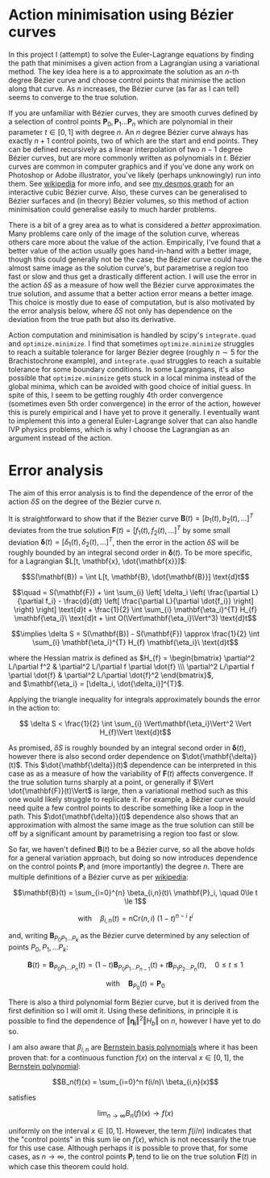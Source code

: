 # Action minimisation using Bézier curves

In this project I (attempt) to solve the Euler-Lagrange equations by finding the path that minimises a given action from a Lagrangian using a variational method. The key idea here is a to approximate the solution as an $n$-th degree Bézier curve and choose control points that minimise the action along that curve. As $n$ increases, the Bézier curve (as far as I can tell) seems to converge to the true solution.

If you are unfamiliar with Bézier curves, they are smooth curves defined by a selection of control points $\mathbf{P}_0,\mathbf{P}_1...\mathbf{P}_n$ which are polynomial in their parameter $t\in[0,1]$ with degree $n$. An $n$ degree Bézier curve always has exactly $n+1$ control points, two of which are the start and end points. They can be defined recursively as a linear interpolation of two $n-1$ degree Bézier curves, but are more commonly written as polynomials in $t$. Bézier curves are common in computer graphics and if you've done any work on Photoshop or Adobe illustrator, you've likely (perhaps unknowingly) run into them. See [wikipedia](https://en.wikipedia.org/wiki/Bézier_curve) for more info, and see [my desmos graph](https://www.desmos.com/calculator/6mnlzwksff) for an interactive cubic Bézier curve. Also, these curves can be generalised to Bézier surfaces and (in theory) Bézier volumes, so this method of action minimisation could generalise easily to much harder problems.

There is a bit of a grey area as to what is considered a *better* approximation. Many problems care only of the image of the solution curve, whereas others care more about the value of the action. Empirically, I've found that a better value of the action usually goes hand-in-hand with a better image, though this could generally not be the case; the Bézier curve could have the almost same image as the solution curve's, but parametrise a region too fast or slow and thus get a drastically different action. I will use the error in the action $\delta S$ as a measure of how well the Bézier curve approximates the true solution, and assume that a better action error means a better image. This choice is mostly due to ease of computation, but is also motivated by the error analysis below, where $\delta S$ not only has dependence on the deviation from the true path but also its derivative.

Action computation and minimisation is handled by scipy's `integrate.quad` and `optimize.minimize`. I find that sometimes `optimize.minimize` struggles to reach a suitable tolerance for larger Bézier degree (roughly $n\sim 5$ for the Brachistochrone example), and `integrate.quad` struggles to reach a suitable tolerance for some boundary conditions. In some Lagrangians, it's also possible that `optimize.minimize` gets stuck in a local minima instead of the global minima, which can be avoided with good choice of initial guess. In spite of this, I seem to be getting roughly 4th order convergence (sometimes even 5th order convergence) in the error of the action, however this is purely empirical and I have yet to prove it generally. I eventually want to implement this into a general Euler-Lagrange solver that can also handle IVP physics problems, which is why I choose the Lagrangian as an argument instead of the action.

# Error analysis

The aim of this error analysis is to find the dependence of the error of the action $\delta S$ on the degree of the Bézier curve $n$.

It is straightforward to show that if the Bézier curve $\mathbf{B}(t) = [b_{1}(t), b_{2}(t), ...]^{T}$ deviates from the true solution $\mathbf{F}(t) = [f_{1}(t), f_{2}(t), ...]^{T}$ by some small deviation $\mathbf{\delta}(t) = [\delta_{1}(t), \delta_{2}(t), ...]^{T}$, then the error in the action $\delta S$ will be roughly bounded by an integral second order in $\mathbf{\delta}(t)$. To be more specific, for a Lagrangian $L[t, \mathbf{x}, \dot{\mathbf{x}}]$:

$$S(\mathbf{B}) = \int L[t, \mathbf{B}, \dot{\mathbf{B}}] \text{d}t$$

$$\quad = S(\mathbf{F}) + \int \sum_{i} \left[ \delta_i \left( \frac{\partial L}{\partial f_i} - \frac{d}{dt} \left[ \frac{\partial L}{\partial \dot{f_i}} \right] \right) \right] \text{d}t + \frac{1}{2} \int \sum_{i} \mathbf{\eta_i}^{T} H_{f} \mathbf{\eta_i}\ \text{d}t + \int O(\Vert\mathbf{\eta_i}\Vert^3) \text{d}t$$

$$\implies \delta S = S(\mathbf{B}) - S(\mathbf{F}) \approx \frac{1}{2} \int \sum_{i} \mathbf{\eta_i}^{T} H_{f} \mathbf{\eta_i}\ \text{d}t$$

where the Hessian matrix is defined as $`H_{f} = \begin{bmatrix} \partial^2 L/\partial f^2 & \partial^2 L/\partial f \partial \dot{f} \\\ \partial^2 L/\partial f \partial \dot{f} & \partial^2 L/\partial \dot{f}^2 \end{bmatrix}`$,<br> and $\mathbf{\eta_i} = [\delta_i, \dot{\delta_i}]^{T}$.

Applying the triangle inequality for integrals approximately bounds the error in the action to:

$$ \delta S < \frac{1}{2} \int \sum_{i} \Vert\mathbf{\eta_i}\Vert^2 \Vert H_{f}\Vert \text{d}t$$

As promised, $\delta S$ is roughly bounded by an integral second order in $\mathbf{\delta}(t)$, however there is also second order dependence on $\dot{\mathbf{\delta}}(t)$. This $\dot{\mathbf{\delta}}(t)$ dependence can be interpreted in this case as as a measure of how the variability of $\mathbf{F}(t)$ affects convergence. If the true solution turns sharply at a point, or generally if $\Vert \dot{\mathbf{F}}(t)\Vert$ is large, then a variational method such as this one would likely struggle to replicate it. For example, a Bézier curve would need quite a few control points to describe something like a loop in the path. This $\dot{\mathbf{\delta}}(t)$ dependence also shows that an approximation with almost the same image as the true solution can still be off by a significant amount by parametrising a region too fast or slow.

So far, we haven't defined $\mathbf{B}(t)$ to be a Bézier curve, so all the above holds for a general variation approach, but doing so now introduces dependence on the control points $\mathbf{P}_i$ and (more importantly) the degree $n$. There are multiple definitions of a Bézier curve as per [wikipedia](https://en.wikipedia.org/wiki/Bézier_curve):

```math
\mathbf{B}(t) = \sum_{i=0}^{n} \beta_{i,n}(t)\ \mathbf{P}_i, \quad 0\le t \le 1
```
```math
\text{with}\quad \beta_{i,n}(t) = \text{nCr}(n,i)\ (1-t)^{n-i}\ t^{i}
```

and, writing $\mathbf{B}_{P_0P_1...P_k}$ as the Bézier curve determined by any selection of points $P_0,P_1,...P_k$:
```math
\mathbf{B}(t) =  \mathbf{B}_{P_0P_1...P_n}(t) = (1-t)\mathbf{B}_{P_0P_1...P_{n-1}}(t) + t\mathbf{B}_{P_1P_2...P_n}(t), \quad 0\le t \le 1
```
```math
\text{with}\quad \mathbf{B}_{P_0}(t) = \mathbf{P}_0
```

There is also a third polynomial form Bézier curve, but it is derived from the first definition so I will omit it. Using these definitions, in principle it is possible to find the dependence of $\Vert\mathbf{\eta_i}\Vert^2 \Vert H_{b}\Vert$ on $n$, however I have yet to do so.

I am also aware that $\beta_{i,n}$ are [Bernstein basis polynomials](https://en.wikipedia.org/wiki/Bernstein_polynomial) where it has been proven that: for a continuous function $f(x)$ on the interval $x\in[0,1]$, the [Bernstein polynomial](https://en.wikipedia.org/wiki/Bernstein_polynomial):

```math
B_n(f)(x) = \sum_{i=0}^n f(i/n)\ \beta_{i,n}(x)
```
satisfies

```math
\lim_{n\to\infty}B_{n}(f)(x) \to f(x)
```
uniformly on the interval $x \in [0,1]$. However, the term $f(i/n)$ indicates that the "control points" in this sum lie on $f(x)$, which is not necessarily the true for this use case. Although perhaps it is possible to prove that, for some cases, as $n \to \infty$, the control points $\mathbf{P}_i$ tend to lie on the true solution $\mathbf{F}(t)$ in which case this theorem could hold.